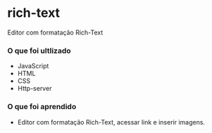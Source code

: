 # rich-text

Editor com formatação Rich-Text

### O que foi ultlizado

- JavaScript
- HTML
- CSS
- Http-server

### O que foi aprendido

- Editor com formatação Rich-Text, acessar link e inserir imagens. 
